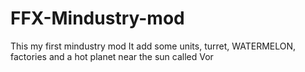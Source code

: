 # FFX-Mindustry-mod
This my first mindustry mod
It add some units, turret, WATERMELON, factories and a hot planet near the sun called Vor
